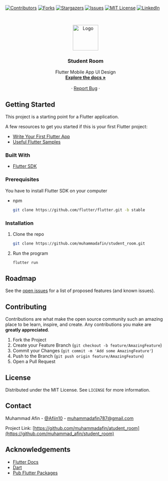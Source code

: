 
[![Contributors][contributors-shield]][contributors-url]
[![Forks][forks-shield]][forks-url]
[![Stargazers][stars-shield]][stars-url]
[![Issues][issues-shield]][issues-url]
[![MIT License][license-shield]][license-url]
[![LinkedIn][linkedin-shield]][linkedin-url]



<!-- PROJECT LOGO -->
<br />
<p align="center">
  <a href="https://github.com/othneildrew/Best-README-Template">
    <img src="images/logo.png" alt="Logo" width="80" height="80">
  </a>

  <h3 align="center">Student Room</h3>

  <p align="center">
    Flutter Mobile App UI Design
    <br />
    <a href="https://github.com/othneildrew/Best-README-Template"><strong>Explore the docs »</strong></a>
    <br />
    <br />
<!--     <a href="https://github.com/muhammadafin/Haha">View Demo</a> -->
    ·
    <a href="https://github.com/muhammadafin/student_room/issues">Report Bug</a>
    ·
<!--     <a href="https://github.com/muhammadafin/student_room/issues">Request Feature</a> -->
  </p>
</p>


## Getting Started

<!-- [![Product Name Screen Shot][product-screenshot]](https://example.com) -->
This project is a starting point for a Flutter application.

A few resources to get you started if this is your first Flutter project:
* [Write Your First Flutter App](https://flutter.dev/docs/get-started/codelab)
* [Useful Flutter Samples](https://flutter.dev/docs/cookbook)



### Built With

* [Flutter SDK](https://flutter.dev)


### Prerequisites

You have to install Flutter SDK on your computer
* npm
  ```sh
  git clone https://github.com/flutter/flutter.git -b stable
  ```

### Installation

1. Clone the repo
   ```sh
   git clone https://github.com/muhammadafin/student_room.git
   ```
2. Run the program
   ```sh
   flutter run
   ```


<!-- ROADMAP -->
## Roadmap

See the [open issues](https://github.com/muhammadafin/student_room/issues) for a list of proposed features (and known issues).



<!-- CONTRIBUTING -->
## Contributing

Contributions are what make the open source community such an amazing place to be learn, inspire, and create. Any contributions you make are **greatly appreciated**.

1. Fork the Project
2. Create your Feature Branch (`git checkout -b feature/AmazingFeature`)
3. Commit your Changes (`git commit -m 'Add some AmazingFeature'`)
4. Push to the Branch (`git push origin feature/AmazingFeature`)
5. Open a Pull Request



<!-- LICENSE -->
## License

Distributed under the MIT License. See `LICENSE` for more information.



<!-- CONTACT -->
## Contact

Muhammad Afin - [@Afiin10](https://twitter.com/Afiin10) - muhammadafin787@gmail.com

Project Link: [https://github.com/muhammadafin/atudent_room](https://github.com/muhammad_afin/student_room)



<!-- ACKNOWLEDGEMENTS -->
## Acknowledgements
* [Flutter Docs](https://flutter.dev/)
* [Dart](https://dart.dev/)
* [Pub Flutter Packages](https://pub.dev/)


<!-- MARKDOWN LINKS & IMAGES -->
[contributors-shield]: https://img.shields.io/github/contributors/othneildrew/Best-README-Template.svg?style=for-the-badge
[contributors-url]: https://github.com/muhammadafin/student_room/graphs/contributors
[forks-shield]: https://img.shields.io/github/forks/othneildrew/Best-README-Template.svg?style=for-the-badge
[forks-url]: https://github.com/muhammadafin/student_room/network/members
[stars-shield]: https://img.shields.io/github/stars/othneildrew/Best-README-Template.svg?style=for-the-badge
[stars-url]: https://github.com/muhammadafin/student_room/stargazers
[issues-shield]: https://img.shields.io/github/issues/othneildrew/Best-README-Template.svg?style=for-the-badge
[issues-url]: https://github.com/muhammadafin/student_room/issues
[license-shield]: https://img.shields.io/github/license/othneildrew/Best-README-Template.svg?style=for-the-badge
[license-url]: https://github.com/muhammadafin/student_room/blob/main/LICENSE
[linkedin-shield]: https://img.shields.io/badge/-LinkedIn-black.svg?style=for-the-badge&logo=linkedin&colorB=555
[linkedin-url]: https://www.linkedin.com/in/muhammad-afin-a36354175/
[product-screenshot]: images/screenshot.png

